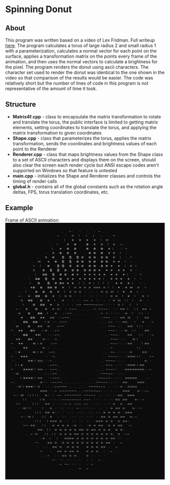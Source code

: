 # Spinning Donut
## About
This program was written based on a video of Lex Fridman. Full writeup [here](https://github.com/loltyler1dotcom-discount-code-alpha/Projects/blob/master/Spinning%20Donut/Writeup/Writeup.pdf).
The program calculates a torus of large radius 2 and small radius 1 with a parameterization, calculates a normal vector for each point on the surface, applies a transformation matrix on the points every frame of the animation, and then uses the normal vectors to calculate a brightness for the pixel. The program renders the donut using ascii characters. The character set used to render the donut was identical to the one shown in the video so that comparison of the results would be easier. The code was relatively short but the number of lines of code in this program is not representative of the amount of time it took. 
## Structure
- **Matrix4f.cpp** - class to encapsulate the matrix transformation to rotate and translate the torus, the public interface is limited to getting matrix elements, setting coordinates to translate the torus, and applying the matrix transformation to given coordinates
- **Shape.cpp** - class that parameterizes the torus, applies the matrix transformation, sends the coordinates and brightness values of each point to the Renderer
- **Renderer.cpp** - class that maps brightness values from the Shape class to a set of ASCII characters and displays them on the screen, should also clear the screen each render cycle but ANSI escape codes aren't supported on Windows so that feature is untested
- **main.cpp** - initializes the Shape and Renderer classes and controls the timing of render calls
- **global.h** - contains all of the global constants such as the rotation angle deltas, FPS, torus translation coordinates, etc.
## Example
Frame of ASCII animation: \
![Frame](./.images/Example.PNG)
